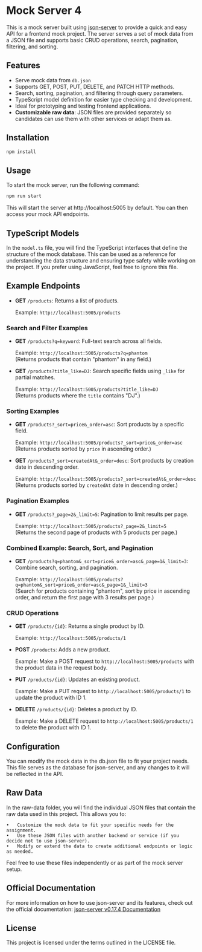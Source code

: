 # Mock Server 4

This is a mock server built using [json-server](https://www.npmjs.com/package/json-server/v/0.17.4) to provide a quick and easy API for a frontend mock project. The server serves a set of mock data from a JSON file and supports basic CRUD operations, search, pagination, filtering, and sorting.

## Features

- Serve mock data from `db.json`
- Supports GET, POST, PUT, DELETE, and PATCH HTTP methods.
- Search, sorting, pagination, and filtering through query parameters.
- TypeScript model definition for easier type checking and development.
- Ideal for prototyping and testing frontend applications.
- **Customizable raw data**: JSON files are provided separately so candidates can use them with other services or adapt them as.


## Installation

```bash
npm install
```

## Usage

To start the mock server, run the following command:
```bash
npm run start
```

This will start the server at http://localhost:5005 by default. You can then access your mock API endpoints.


## TypeScript Models

In the `model.ts` file, you will find the TypeScript interfaces that define the structure of the mock database. This can be used as a reference for understanding the data structure and ensuring type safety while working on the project. If you prefer using JavaScript, feel free to ignore this file.

## Example Endpoints

- **GET** `/products`: Returns a list of products.
  
  Example: `http://localhost:5005/products`

### Search and Filter Examples

- **GET** `/products?q=keyword`: Full-text search across all fields.

  Example: `http://localhost:5005/products?q=phantom`  
  (Returns products that contain "phantom" in any field.)

- **GET** `/products?title_like=DJ`: Search specific fields using `_like` for partial matches.

  Example: `http://localhost:5005/products?title_like=DJ`  
  (Returns products where the `title` contains "DJ".)

### Sorting Examples

- **GET** `/products?_sort=price&_order=asc`: Sort products by a specific field.

  Example: `http://localhost:5005/products?_sort=price&_order=asc`  
  (Returns products sorted by `price` in ascending order.)

- **GET** `/products?_sort=createdAt&_order=desc`: Sort products by creation date in descending order.

  Example: `http://localhost:5005/products?_sort=createdAt&_order=desc`  
  (Returns products sorted by `createdAt` date in descending order.)

### Pagination Examples

- **GET** `/products?_page=2&_limit=5`: Pagination to limit results per page.

  Example: `http://localhost:5005/products?_page=2&_limit=5`  
  (Returns the second page of products with 5 products per page.)

### Combined Example: Search, Sort, and Pagination

- **GET** `/products?q=phantom&_sort=price&_order=asc&_page=1&_limit=3`: Combine search, sorting, and pagination.

  Example: `http://localhost:5005/products?q=phantom&_sort=price&_order=asc&_page=1&_limit=3`  
  (Search for products containing "phantom", sort by price in ascending order, and return the first page with 3 results per page.)

### CRUD Operations

- **GET** `/products/{id}`: Returns a single product by ID.
  
  Example: `http://localhost:5005/products/1`

- **POST** `/products`: Adds a new product.
  
  Example: Make a POST request to `http://localhost:5005/products` with the product data in the request body.

- **PUT** `/products/{id}`: Updates an existing product.
  
  Example: Make a PUT request to `http://localhost:5005/products/1` to update the product with ID 1.

- **DELETE** `/products/{id}`: Deletes a product by ID.
  
  Example: Make a DELETE request to `http://localhost:5005/products/1` to delete the product with ID 1.

## Configuration

You can modify the mock data in the db.json file to fit your project needs. This file serves as the database for json-server, and any changes to it will be reflected in the API.

## Raw Data

In the raw-data folder, you will find the individual JSON files that contain the raw data used in this project. This allows you to:

	•	Customize the mock data to fit your specific needs for the assignment.
	•	Use these JSON files with another backend or service (if you decide not to use json-server).
	•	Modify or extend the data to create additional endpoints or logic as needed.

Feel free to use these files independently or as part of the mock server setup.

## Official Documentation

For more information on how to use json-server and its features, check out the official documentation:
[json-server v0.17.4 Documentation](https://www.npmjs.com/package/json-server/v/0.17.4)

## License

This project is licensed under the terms outlined in the LICENSE file.